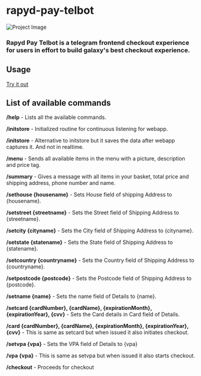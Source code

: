 # rapyd-pay-telbot

![Project Image](./alex-kinght.jpg)


### Rapyd Pay Telbot is a telegram frontend checkout experience for users in effort to build galaxy's best checkout experience.

## Usage

[Try it out](https://telegram.me/RapydPBot)


## List of available commands

**/help** - Lists all the available commands.

**/initstore** - Initialized routine for continuous listening for webapp.

**/initstore** - Alternative to initstore but it saves the data after webapp captures it. And not in realtime.

**/menu** - Sends all available items in the menu with a picture, description and price tag.

**/summary** - Gives a message with all items in your basket, total price and shipping address, phone number and name.

**/sethouse {housename}** - Sets House field of shipping Address to {housename}.

**/setstreet {streetname}** - Sets the Street field of Shipping Address to {streetname}.

**/setcity {cityname}** - Sets the City field of Shipping Address to {cityname}.

**/setstate {statename}** - Sets the State field of Shipping Address to {statename}.

**/setcountry {countryname}** - Sets the Country field of Shipping Address to {countryname}.

**/setpostcode {postcode}** - Sets the Postcode field of Shipping Address to {postcode}.

**/setname {name}** - Sets the name field of Details to {name}.

**/setcard {cardNumber}, {cardName}, {expirationMonth}, {expirationYear}, {cvv}** - Sets the Card details in Card field of Details.

**/card {cardNumber}, {cardName}, {expirationMonth}, {expirationYear}, {cvv}** - This is same as setcard but when issued it also initiates checkout.

**/setvpa {vpa}** - Sets the VPA field of Details to {vpa}

**/vpa {vpa}** - This is same as setvpa but when issued it also starts checkout.

**/checkout** - Proceeds for checkout
